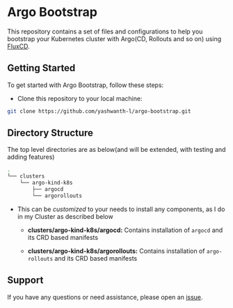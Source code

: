 # Argo Bootstrap

This repository contains a set of files and configurations to help you bootstrap your Kubernetes cluster with Argo(CD, Rollouts and so on) using [FluxCD](https://github.com/yashwanth-l/fluxcd2-bootstrap).

## Getting Started

To get started with Argo Bootstrap, follow these steps:

- Clone this repository to your local machine:

```sh
git clone https://github.com/yashwanth-l/argo-bootstrap.git
```

## Directory Structure

The top level directories are as below(and will be extended, with testing and adding features)

```sh
.
└── clusters
    └── argo-kind-k8s
        ├── argocd
        └── argorollouts
```

- This can be _customized_ to your needs to install any components, as I do in my Cluster as described below

  - **clusters/argo-kind-k8s/argocd:** Contains installation of `argocd` and its CRD based manifests

  - **clusters/argo-kind-k8s/argorollouts:** Contains installation of `argo-rollouts` and its CRD based manifests

## Support

If you have any questions or need assistance, please open an [issue](https://github.com/yashwanth-l/argo-bootstrap/issues).
